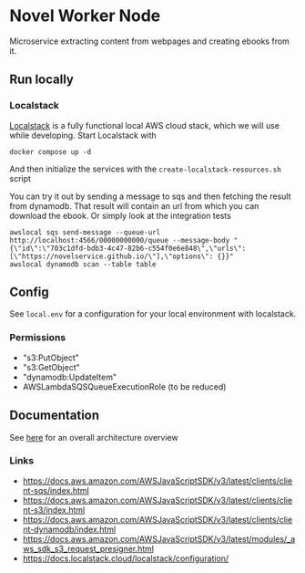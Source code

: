 # Novel Worker Node
Microservice extracting content from webpages and creating ebooks from it.

## Run locally
### Localstack
[Localstack](https://github.com/localstack/localstack) is a fully functional local AWS cloud stack, which we will use while developing.
Start Localstack with
```
docker compose up -d
```
And then initialize the services with the `create-localstack-resources.sh` script

You can try it out by sending a message to sqs and then fetching the result from dynamodb.
That result will contain an url from which you can download the ebook.
Or simply look at the integration tests
```
awslocal sqs send-message --queue-url http://localhost:4566/00000000000/queue --message-body "{\"id\":\"703c1dfd-bdb3-4c47-82b6-c554f0e6e848\",\"urls\":[\"https://novelservice.github.io/\"],\"options\": {}}"
awslocal dynamodb scan --table table
```

## Config
See `local.env` for a configuration for your local environment with localstack.

### Permissions
- "s3:PutObject"
- "s3:GetObject"
- "dynamodb:UpdateItem"
- AWSLambdaSQSQueueExecutionRole  (to be reduced)
## Documentation
See [here](https://github.com/NovelService/.github#architecture) for an overall architecture overview
### Links
- https://docs.aws.amazon.com/AWSJavaScriptSDK/v3/latest/clients/client-sqs/index.html
- https://docs.aws.amazon.com/AWSJavaScriptSDK/v3/latest/clients/client-s3/index.html
- https://docs.aws.amazon.com/AWSJavaScriptSDK/v3/latest/clients/client-dynamodb/index.html
- https://docs.aws.amazon.com/AWSJavaScriptSDK/v3/latest/modules/_aws_sdk_s3_request_presigner.html
- https://docs.localstack.cloud/localstack/configuration/
